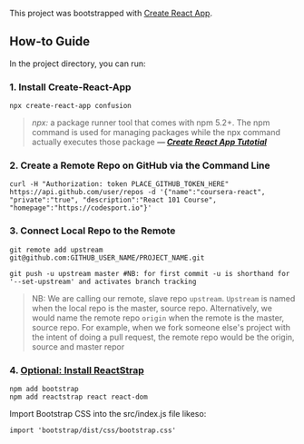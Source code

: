 This project was bootstrapped with [Create React App](https://github.com/facebook/create-react-app).

## How-to Guide

In the project directory, you can run:

### 1. Install Create-React-App


`npx create-react-app confusion`


> *npx:* a package runner tool that comes with npm 5.2+. The npm command is used for managing packages while the npx command actually executes those package
> ***— [Create React App Tutotial](https://reactjs.org/tutorial/tutorial.html)***

### 2. Create a Remote Repo on GitHub via the Command Line

    curl -H "Authorization: token PLACE_GITHUB_TOKEN_HERE" https://api.github.com/user/repos -d '{"name":"coursera-react", "private":"true", "description":"React 101 Course", "homepage":"https://codesport.io"}'


### 3. Connect Local Repo to the Remote 

```
git remote add upstream git@github.com:GITHUB_USER_NAME/PROJECT_NAME.git

git push -u upstream master #NB: for first commit -u is shorthand for '--set-upstream' and activates branch tracking
```

> NB: We are calling our remote, slave repo `upstream`. `Upstream` is named when the local repo is the master, source repo. Alternatively, we would name the 
> remote repo `origin` when the remote is the master, source repo. For example, when we fork someone else's project with the intent of doing a pull request, 
> the remote repo would be the origin, source and master repor

### 4. [Optional: Install ReactStrap](https://www.npmjs.com/package/reactstrap)

```
npm add bootstrap
npm add reactstrap react react-dom
```

Import Bootstrap CSS into the src/index.js file likeso: 

`import 'bootstrap/dist/css/bootstrap.css'`